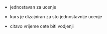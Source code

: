 
- jednostavan za ucenje

- kurs je dizajniran za sto jednostavnije ucenje

- citavo vrijeme cete biti vodjenji
